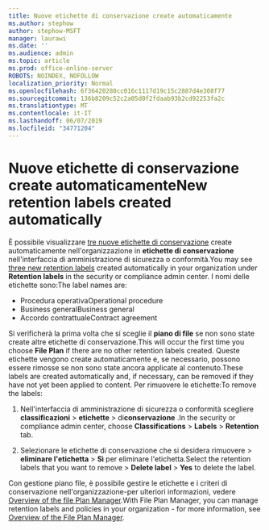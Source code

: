 ```yaml
---
title: Nuove etichette di conservazione create automaticamente
ms.author: stephow
author: stephow-MSFT
manager: laurawi
ms.date: ''
ms.audience: admin
ms.topic: article
ms.prod: office-online-server
ROBOTS: NOINDEX, NOFOLLOW
localization_priority: Normal
ms.openlocfilehash: 6f36420280cc016c1117d19c15c2887d4e308f77
ms.sourcegitcommit: 136b8209c52c2a05d0f2fdaab93b2cd92253fa2c
ms.translationtype: MT
ms.contentlocale: it-IT
ms.lasthandoff: 06/07/2019
ms.locfileid: "34771204"
---
```

# <a name="new-retention-labels-created-automatically"></a><span data-ttu-id="a270e-102">Nuove etichette di conservazione create automaticamente</span><span class="sxs-lookup"><span data-stu-id="a270e-102">New retention labels created automatically</span></span>

<span data-ttu-id="a270e-103">È possibile visualizzare [tre nuove etichette di conservazione](https://docs.microsoft.com/office365/securitycompliance/file-plan-manager#default-retention-labels-and-label-policy) create automaticamente nell'organizzazione in **etichette di conservazione** nell'interfaccia di amministrazione di sicurezza o conformità.</span><span class="sxs-lookup"><span data-stu-id="a270e-103">You may see [three new retention labels](https://docs.microsoft.com/office365/securitycompliance/file-plan-manager#default-retention-labels-and-label-policy) created automatically in your organization under **Retention labels** in the security or compliance admin center.</span></span> <span data-ttu-id="a270e-104">I nomi delle etichette sono:</span><span class="sxs-lookup"><span data-stu-id="a270e-104">The label names are:</span></span>

- <span data-ttu-id="a270e-105">Procedura operativa</span><span class="sxs-lookup"><span data-stu-id="a270e-105">Operational procedure</span></span>
- <span data-ttu-id="a270e-106">Business general</span><span class="sxs-lookup"><span data-stu-id="a270e-106">Business general</span></span>
- <span data-ttu-id="a270e-107">Accordo contrattuale</span><span class="sxs-lookup"><span data-stu-id="a270e-107">Contract agreement</span></span>

<span data-ttu-id="a270e-108">Si verificherà la prima volta che si sceglie il **piano di file** se non sono state create altre etichette di conservazione.</span><span class="sxs-lookup"><span data-stu-id="a270e-108">This will occur the first time you choose **File Plan** if there are no other retention labels created.</span></span> <span data-ttu-id="a270e-109">Queste etichette vengono create automaticamente e, se necessario, possono essere rimosse se non sono state ancora applicate al contenuto.</span><span class="sxs-lookup"><span data-stu-id="a270e-109">These labels are created automatically and, if necessary, can be removed if they have not yet been applied to content.</span></span> <span data-ttu-id="a270e-110">Per rimuovere le etichette:</span><span class="sxs-lookup"><span data-stu-id="a270e-110">To remove the labels:</span></span>

1. <span data-ttu-id="a270e-111">Nell'interfaccia di amministrazione di sicurezza o conformità scegliere **classificazioni** > **etichette** > di**conservazione** .</span><span class="sxs-lookup"><span data-stu-id="a270e-111">In the security or compliance admin center, choose **Classifications** > **Labels** > **Retention** tab.</span></span>

1. <span data-ttu-id="a270e-112">Selezionare le etichette di conservazione che si desidera rimuovere > **eliminare l'etichetta** > **Sì** per eliminare l'etichetta.</span><span class="sxs-lookup"><span data-stu-id="a270e-112">Select the retention labels that you want to remove > **Delete label** > **Yes** to delete the label.</span></span>

<span data-ttu-id="a270e-113">Con gestione piano file, è possibile gestire le etichette e i criteri di conservazione nell'organizzazione-per ulteriori informazioni, vedere [Overview of the file Plan Manager](https://docs.microsoft.com/office365/securitycompliance/file-plan-manager).</span><span class="sxs-lookup"><span data-stu-id="a270e-113">With File Plan Manager, you can manage retention labels and policies in your organization - for more information, see [Overview of the File Plan Manager](https://docs.microsoft.com/office365/securitycompliance/file-plan-manager).</span></span>